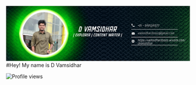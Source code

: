 <img src= "forgithub.png" alt= "Github banner" >
#Hey! My name is D Vamsidhar


![Profile views](https://gpvc.arturio.dev/dvamsidhar2002)
